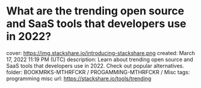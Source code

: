 # What are the trending open source and SaaS tools that developers use in 2022?

cover: https://img.stackshare.io/introducing-stackshare.png
created: March 17, 2022 11:19 PM (UTC)
description: Learn about trending open source and SaaS tools that developers use in 2022. Check out popular alternatives.
folder: BOOKMRKS-MTHRFCKR / PROGAMMING-MTHRFCKR / Misc
tags: programming misc
url: https://stackshare.io/tools/trending